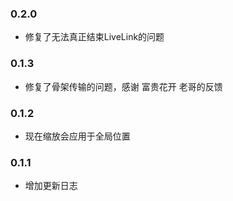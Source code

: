 ### 0.2.0
+ 修复了无法真正结束LiveLink的问题
### 0.1.3
+ 修复了骨架传输的问题，感谢 富贵花开 老哥的反馈
### 0.1.2
+ 现在缩放会应用于全局位置
### 0.1.1
+ 增加更新日志